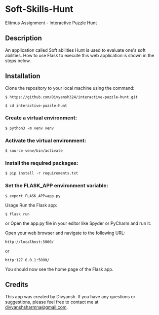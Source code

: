 # Soft-Skills-Hunt
Elitmus Assignment - Interactive Puzzle Hunt

## Description
An application called Soft abilities Hunt is used to evaluate one's soft abilities. How to use Flask to execute this web application is shown in the steps below.

## Installation
Clone the repository to your local machine using the command:
```console
$ https://github.com/Divyansh324/interactive-puzzle-hunt.git
```

```console
$ cd interactive-puzzle-hunt
```

### Create a virtual environment:
```console
$ python3 -m venv venv
```
### Activate the virtual environment:
```console
$ source venv/bin/activate
```

### Install the required packages:
```console
$ pip install -r requirements.txt

```

### Set the FLASK_APP environment variable:
```console
$ export FLASK_APP=app.py
```

Usage
Run the Flask app:
```console
$ flask run

```
or Open the app.py file in your editor like Spyder or PyCharm and run it.

Open your web browser and navigate to the following URL:
```console
http://localhost:5000/
```
or 
```console
http:127.0.0.1:5000/
```

You should now see the home page of the Flask app.
## Credits
This app was created by Divyansh. If you have any questions or suggestions, please feel free to contact me at divyanshsharmna@gmail.com.
